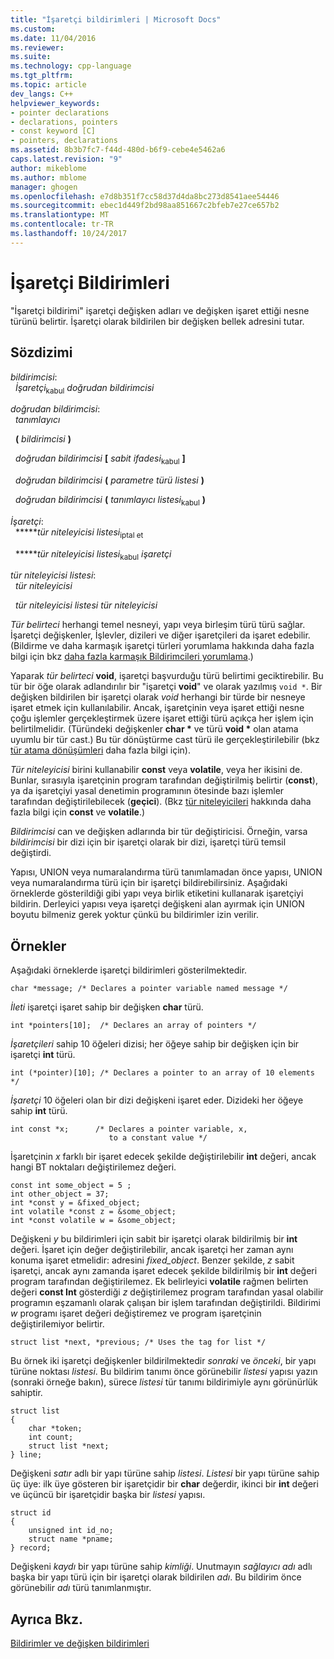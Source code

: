 ```yaml
---
title: "İşaretçi bildirimleri | Microsoft Docs"
ms.custom: 
ms.date: 11/04/2016
ms.reviewer: 
ms.suite: 
ms.technology: cpp-language
ms.tgt_pltfrm: 
ms.topic: article
dev_langs: C++
helpviewer_keywords:
- pointer declarations
- declarations, pointers
- const keyword [C]
- pointers, declarations
ms.assetid: 8b3b7fc7-f44d-480d-b6f9-cebe4e5462a6
caps.latest.revision: "9"
author: mikeblome
ms.author: mblome
manager: ghogen
ms.openlocfilehash: e7d8b351f7cc58d37d4da8bc273d8541aee54446
ms.sourcegitcommit: ebec1d449f2bd98aa851667c2bfeb7e27ce657b2
ms.translationtype: MT
ms.contentlocale: tr-TR
ms.lasthandoff: 10/24/2017
---
```

# <a name="pointer-declarations"></a>İşaretçi Bildirimleri
"İşaretçi bildirimi" işaretçi değişken adları ve değişken işaret ettiği nesne türünü belirtir. İşaretçi olarak bildirilen bir değişken bellek adresini tutar.  
  
## <a name="syntax"></a>Sözdizimi  
 *bildirimcisi*:  
 &nbsp;&nbsp;*İşaretçi*<sub>kabul</sub> *doğrudan bildirimcisi*  
  
 *doğrudan bildirimcisi*:  
 &nbsp;&nbsp;*tanımlayıcı*  
  
 &nbsp;&nbsp;**(** *bildirimcisi* **)**  
  
 &nbsp;&nbsp;*doğrudan bildirimcisi* **[** *sabit ifadesi*<sub>kabul</sub> **]**  
  
 &nbsp;&nbsp;*doğrudan bildirimcisi* **(** *parametre türü listesi* **)**  
  
 &nbsp;&nbsp;*doğrudan bildirimcisi* **(** *tanımlayıcı listesi*<sub>kabul</sub> **)**  
  
 *İşaretçi*:  
 &nbsp;&nbsp;**\****tür niteleyicisi listesi*<sub>iptal et</sub>  
  
 &nbsp;&nbsp;**\****tür niteleyicisi listesi*<sub>kabul</sub> *işaretçi*  
  
 *tür niteleyicisi listesi*:  
 &nbsp;&nbsp;*tür niteleyicisi*  
  
 &nbsp;&nbsp;*tür niteleyicisi listesi* *tür niteleyicisi*  
  
 *Tür belirteci* herhangi temel nesneyi, yapı veya birleşim türü türü sağlar. İşaretçi değişkenler, İşlevler, dizileri ve diğer işaretçileri da işaret edebilir. (Bildirme ve daha karmaşık işaretçi türleri yorumlama hakkında daha fazla bilgi için bkz [daha fazla karmaşık Bildirimcileri yorumlama](../c-language/interpreting-more-complex-declarators.md).)  
  
 Yaparak *tür belirteci* **void**, işaretçi başvurduğu türü belirtimi geciktirebilir. Bu tür bir öğe olarak adlandırılır bir "işaretçi **void**" ve olarak yazılmış `void *`. Bir değişken bildirilen bir işaretçi olarak *void* herhangi bir türde bir nesneye işaret etmek için kullanılabilir. Ancak, işaretçinin veya işaret ettiği nesne çoğu işlemler gerçekleştirmek üzere işaret ettiği türü açıkça her işlem için belirtilmelidir. (Türündeki değişkenler **char \***  ve türü **void \***  olan atama uyumlu bir tür cast.) Bu tür dönüştürme cast türü ile gerçekleştirilebilir (bkz [tür atama dönüşümleri](../c-language/type-cast-conversions.md) daha fazla bilgi için).  
  
 *Tür niteleyicisi* birini kullanabilir **const** veya **volatile**, veya her ikisini de. Bunlar, sırasıyla işaretçinin program tarafından değiştirilmiş belirtir (**const**), ya da işaretçiyi yasal denetimin programının ötesinde bazı işlemler tarafından değiştirilebilecek (**geçici**). (Bkz [tür niteleyicileri](../c-language/type-qualifiers.md) hakkında daha fazla bilgi için **const** ve **volatile**.)  
  
 *Bildirimcisi* can ve değişken adlarında bir tür değiştiricisi. Örneğin, varsa *bildirimcisi* bir dizi için bir işaretçi olarak bir dizi, işaretçi türü temsil değiştirdi.  
  
 Yapısı, UNION veya numaralandırma türü tanımlamadan önce yapısı, UNION veya numaralandırma türü için bir işaretçi bildirebilirsiniz. Aşağıdaki örneklerde gösterildiği gibi yapı veya birlik etiketini kullanarak işaretçiyi bildirin. Derleyici yapısı veya işaretçi değişkeni alan ayırmak için UNION boyutu bilmeniz gerek yoktur çünkü bu bildirimler izin verilir.  
  
## <a name="examples"></a>Örnekler  
 Aşağıdaki örneklerde işaretçi bildirimleri gösterilmektedir.  
  
```  
char *message; /* Declares a pointer variable named message */  
```  
  
 *İleti* işaretçi işaret sahip bir değişken **char** türü.  
  
```  
int *pointers[10];  /* Declares an array of pointers */  
```  
  
 *İşaretçileri* sahip 10 öğeleri dizisi; her öğeye sahip bir değişken için bir işaretçi **int** türü.  
  
```  
int (*pointer)[10]; /* Declares a pointer to an array of 10 elements */  
```  
  
 *İşaretçi* 10 öğeleri olan bir dizi değişkeni işaret eder. Dizideki her öğeye sahip **int** türü.  
  
```  
int const *x;      /* Declares a pointer variable, x,  
                      to a constant value */   
```  
  
 İşaretçinin *x* farklı bir işaret edecek şekilde değiştirilebilir **int** değeri, ancak hangi BT noktaları değiştirilemez değeri.  
  
```  
const int some_object = 5 ;  
int other_object = 37;  
int *const y = &fixed_object;  
int volatile *const z = &some_object;  
int *const volatile w = &some_object;  
```  
  
 Değişkeni *y* bu bildirimleri için sabit bir işaretçi olarak bildirilmiş bir **int** değeri. İşaret için değer değiştirilebilir, ancak işaretçi her zaman aynı konuma işaret etmelidir: adresini *fixed_object*. Benzer şekilde, *z* sabit işaretçi, ancak aynı zamanda işaret edecek şekilde bildirilmiş bir **int** değeri program tarafından değiştirilemez. Ek belirleyici **volatile** rağmen belirten değeri **const Int** gösterdiği *z* değiştirilemez program tarafından yasal olabilir programın eşzamanlı olarak çalışan bir işlem tarafından değiştirildi. Bildirimi *w* programı işaret değeri değiştiremez ve program işaretçinin değiştirilemiyor belirtir.  
  
```  
struct list *next, *previous; /* Uses the tag for list */  
```  
  
 Bu örnek iki işaretçi değişkenler bildirilmektedir *sonraki* ve *önceki*, bir yapı türüne noktası *listesi*. Bu bildirim tanımı önce görünebilir *listesi* yapısı yazın (sonraki örneğe bakın), sürece *listesi* tür tanımı bildirimiyle aynı görünürlük sahiptir.  
  
```  
struct list   
{  
    char *token;  
    int count;  
    struct list *next;  
} line;  
```  
  
 Değişkeni *satır* adlı bir yapı türüne sahip *listesi*. *Listesi* bir yapı türüne sahip üç üye: ilk üye gösteren bir işaretçidir bir **char** değerdir, ikinci bir **int** değeri ve üçüncü bir işaretçidir başka bir *listesi* yapısı.  
  
```  
struct id   
{  
    unsigned int id_no;  
    struct name *pname;  
} record;  
```  
  
 Değişkeni *kaydı* bir yapı türüne sahip *kimliği*. Unutmayın *sağlayıcı adı* adlı başka bir yapı türü için bir işaretçi olarak bildirilen *adı*. Bu bildirim önce görünebilir *adı* türü tanımlanmıştır.  
  
## <a name="see-also"></a>Ayrıca Bkz.  
 [Bildirimler ve değişken bildirimleri](../c-language/declarators-and-variable-declarations.md)